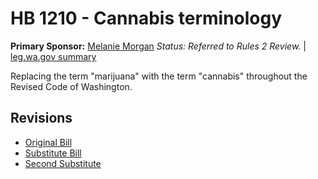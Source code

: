 # HB 1210 - Cannabis terminology
**Primary Sponsor:** [Melanie Morgan](/person/leg/morgan_me.md)
*Status: Referred to Rules 2 Review.* | [leg.wa.gov summary](https://app.leg.wa.gov/billsummary?BillNumber=1210&Year=2021)

Replacing the term "marijuana" with the term "cannabis" throughout the Revised Code of Washington.

## Revisions
* [Original Bill](1/)
* [Substitute Bill](S/)
* [Second Substitute](S2/)